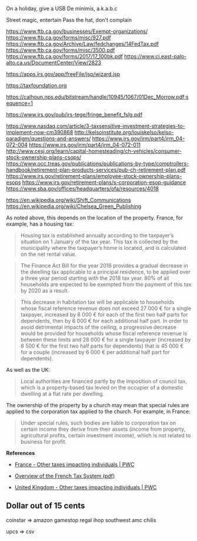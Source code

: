 On a holiday, give a USB
De minimis, a.k.a.b.c

Street magic, entertain
Pass the hat, don't complain

https://www.ftb.ca.gov/businesses/Exempt-organizations/
https://www.ftb.ca.gov/forms/misc/927.pdf
https://www.ftb.ca.gov/Archive/Law/fedchanges/14FedTax.pdf
https://www.ftb.ca.gov/forms/misc/3500.pdf
https://www.ftb.ca.gov/forms/2017/17_100bk.pdf
https://www.ci.east-palo-alto.ca.us/DocumentCenter/View/2823

https://apps.irs.gov/app/freeFile/jsp/wizard.jsp

https://taxfoundation.org

https://calhoun.nps.edu/bitstream/handle/10945/1067/01Dec_Morrow.pdf;sequence=1

https://www.irs.gov/pub/irs-tege/fringe_benefit_fslg.pdf

https://www.nasdaq.com/article/3-taxsensitive-investment-strategies-to-implement-now-cm390868
http://kelsoinstitute.org/louiskelso/kelso-paradigm/questions-and-answers/
https://www.irs.gov/irm/part4/irm_04-072-004
https://www.irs.gov/irm/part4/irm_04-072-011
http://www.cesj.org/learn/capital-homesteading/ch-vehicles/consumer-stock-ownership-plans-csops/
https://www.occ.treas.gov/publications/publications-by-type/comptrollers-handbook/retirement-plan-products-services/pub-ch-retirement-plan.pdf
https://www.irs.gov/retirement-plans/employee-stock-ownership-plans-esops
https://www.irs.gov/retirement-plans/s-corporation-esop-guidance
https://www.sba.gov/offices/headquarters/ofa/resources/4018

https://en.wikipedia.org/wiki/Shift_Communications
https://en.wikipedia.org/wiki/Chelsea_Green_Publishing


As noted above, this depends on the location of the property. France, for example, has a housing tax:

>Housing tax is established annually according to the taxpayer’s situation on 1 January of the tax year. This tax is collected by the municipality where the taxpayer’s home is located, and is calculated on the net rental value.

>The Finance Act Bill for the year 2018 provides a gradual decrease in the dwelling tax applicable to a principal residence, to be applied over a three year period starting with the 2018 tax year. 80% of all households are expected to be exempted from the payment of this tax by 2020 as a result.

>This decrease in habitation tax will be applicable to households whose fiscal reference revenue does not exceed 27 000 € for a single taxpayer, increased by 8 000 € for each of the first two half parts for dependents, then by 6 000 € for each additional half part. In order to avoid detrimental impacts of the ceiling, a progressive decrease would be provided for households whose fiscal reference revenue is between these limits and 28 000 € for a single taxpayer (increased by 8 500 € for the first two half parts for dependents) that is 45 000 € for a couple (increased by 6 000 € per additional half part for dependents).

As well as the UK:

>Local authorities are financed partly by the imposition of council tax, which is a property-based tax levied on the occupier of a domestic dwelling at a flat rate per dwelling.

The ownership of the property by a church may mean that special rules are applied to the corporation tax applied to the church. For example, in France:

>Under special rules, such bodies are liable to corporation tax on certain income they derive from their assets (income from property, agricultural profits, certain investment income), which is not related to business for profit. 

**References**

* [France - Other taxes impacting individuals | PWC](http://taxsummaries.pwc.com/ID/France-Individual-Other-Taxes)

* [Overview of the French Tax System (pdf)](https://www.impots.gouv.fr/portail/files/media/1_metier/5_international/french_tax_system.pdf)

* [United Kingdom - Other taxes impacting individuals | PWC](http://taxsummaries.pwc.com/ID/United-Kingdom-Individual-Other-Taxes)

## Dollar out of 15 cents

coinstar => amazon gamestop regal ihop southwest amc chilis

upcs => csv